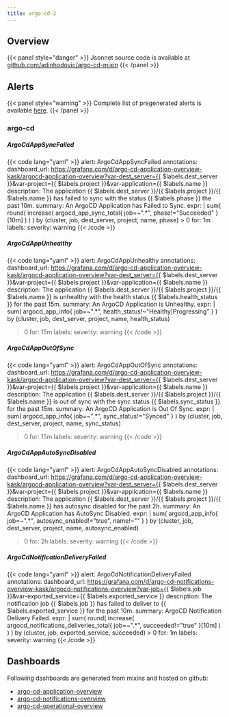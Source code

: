 ```yaml
---
title: argo-cd-2
---
```


## Overview



{{< panel style="danger" >}}
Jsonnet source code is available at [github.com/adinhodovic/argo-cd-mixin](https://github.com/adinhodovic/argo-cd-mixin)
{{< /panel >}}

## Alerts

{{< panel style="warning" >}}
Complete list of pregenerated alerts is available [here](https://github.com/monitoring-mixins/website/blob/master/assets/argo-cd-2/alerts.yaml).
{{< /panel >}}

### argo-cd

##### ArgoCdAppSyncFailed

{{< code lang="yaml" >}}
alert: ArgoCdAppSyncFailed
annotations:
  dashboard_url: https://grafana.com/d/argo-cd-application-overview-kask/argocd-application-overview?var-dest_server={{
    $labels.dest_server }}&var-project={{ $labels.project }}&var-application={{ $labels.name
    }}
  description: The application {{ $labels.dest_server }}/{{ $labels.project }}/{{
    $labels.name }} has failed to sync with the status {{ $labels.phase }} the past
    10m.
  summary: An ArgoCD Application has Failed to Sync.
expr: |
  sum(
    round(
      increase(
        argocd_app_sync_total{
          job=~".*",
          phase!="Succeeded"
        }[10m]
      )
    )
  ) by (cluster, job, dest_server, project, name, phase) > 0
for: 1m
labels:
  severity: warning
{{< /code >}}
 
##### ArgoCdAppUnhealthy

{{< code lang="yaml" >}}
alert: ArgoCdAppUnhealthy
annotations:
  dashboard_url: https://grafana.com/d/argo-cd-application-overview-kask/argocd-application-overview?var-dest_server={{
    $labels.dest_server }}&var-project={{ $labels.project }}&var-application={{ $labels.name
    }}
  description: The application {{ $labels.dest_server }}/{{ $labels.project }}/{{
    $labels.name }} is unhealthy with the health status {{ $labels.health_status }}
    for the past 15m.
  summary: An ArgoCD Application is Unhealthy.
expr: |
  sum(
    argocd_app_info{
      job=~".*",
      health_status!~"Healthy|Progressing"
    }
  ) by (cluster, job, dest_server, project, name, health_status)
  > 0
for: 15m
labels:
  severity: warning
{{< /code >}}
 
##### ArgoCdAppOutOfSync

{{< code lang="yaml" >}}
alert: ArgoCdAppOutOfSync
annotations:
  dashboard_url: https://grafana.com/d/argo-cd-application-overview-kask/argocd-application-overview?var-dest_server={{
    $labels.dest_server }}&var-project={{ $labels.project }}&var-application={{ $labels.name
    }}
  description: The application {{ $labels.dest_server }}/{{ $labels.project }}/{{
    $labels.name }} is out of sync with the sync status {{ $labels.sync_status }}
    for the past 15m.
  summary: An ArgoCD Application is Out Of Sync.
expr: |
  sum(
    argocd_app_info{
      job=~".*",
      sync_status!="Synced"
    }
  ) by (cluster, job, dest_server, project, name, sync_status)
  > 0
for: 15m
labels:
  severity: warning
{{< /code >}}
 
##### ArgoCdAppAutoSyncDisabled

{{< code lang="yaml" >}}
alert: ArgoCdAppAutoSyncDisabled
annotations:
  dashboard_url: https://grafana.com/d/argo-cd-application-overview-kask/argocd-application-overview?var-dest_server={{
    $labels.dest_server }}&var-project={{ $labels.project }}&var-application={{ $labels.name
    }}
  description: The application {{ $labels.dest_server }}/{{ $labels.project }}/{{
    $labels.name }} has autosync disabled for the past 2h.
  summary: An ArgoCD Application has AutoSync Disabled.
expr: |
  sum(
    argocd_app_info{
      job=~".*",
      autosync_enabled!="true",
      name!~""
    }
  ) by (cluster, job, dest_server, project, name, autosync_enabled)
  > 0
for: 2h
labels:
  severity: warning
{{< /code >}}
 
##### ArgoCdNotificationDeliveryFailed

{{< code lang="yaml" >}}
alert: ArgoCdNotificationDeliveryFailed
annotations:
  dashboard_url: https://grafana.com/d/argo-cd-notifications-overview-kask/argocd-notifications-overview?var-job={{
    $labels.job }}&var-exported_service={{ $labels.exported_service }}
  description: The notification job {{ $labels.job }} has failed to deliver to {{
    $labels.exported_service }} for the past 10m.
  summary: ArgoCD Notification Delivery Failed.
expr: |
  sum(
    round(
      increase(
        argocd_notifications_deliveries_total{
          job=~".*",
          succeeded!="true"
        }[10m]
      )
    )
  ) by (cluster, job, exported_service, succeeded) > 0
for: 1m
labels:
  severity: warning
{{< /code >}}
 
## Dashboards
Following dashboards are generated from mixins and hosted on github:


- [argo-cd-application-overview](https://github.com/monitoring-mixins/website/blob/master/assets/argo-cd-2/dashboards/argo-cd-application-overview.json)
- [argo-cd-notifications-overview](https://github.com/monitoring-mixins/website/blob/master/assets/argo-cd-2/dashboards/argo-cd-notifications-overview.json)
- [argo-cd-operational-overview](https://github.com/monitoring-mixins/website/blob/master/assets/argo-cd-2/dashboards/argo-cd-operational-overview.json)
